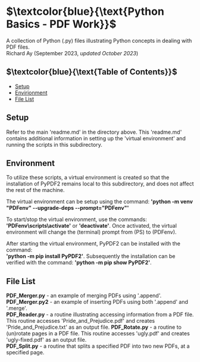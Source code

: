 # $`\textcolor{blue}{\text{Python Basics - PDF Work}}`$
A collection of Python (.py) files illustrating  Python concepts in dealing 
with PDF files.  
Richard Ay (September 2023, *updated October 2023*)

## $`\textcolor{blue}{\text{Table of Contents}}`$  
* [Setup](#setup)
* [Envirionment](#environment)
* [File List](#file-list)



## Setup
Refer to the main 'readme.md' in the directory above.  This 'readme.md' contains additional
information in setting up the 'virtual environment' and running the scripts in this
subdirectory. 

## Environment
To utilize these scripts, a virtual environment is created so that the installation of PyPDF2 remains
local to this subdirectory, and does not affect the rest of the machine.

The virtual environment can be setup using the command: 
**'python -m venv "PDFenv" --upgrade-deps --prompt="PDFenv"'**

To start/stop the virtual environment, use the commands: **'PDFenv\scripts\activate'** or **'deactivate'**. Once
activated, the virtual environment will change the (terminal) prompt from (PS) to (PDFenv).

After starting the virtual environment, PyPDF2 can be installed with the command:  
**'python -m pip install PyPDF2'**.  Subsequently the installation can be verified with the command: 
**'python -m pip show PyPDF2'**.

## File List
**PDF_Merger.py** - an example of merging PDFs using '.append'.  
**PDF_Merger.py2** - an example of inserting PDFs using both '.append' and '.merge'.  
**PDF_Reader.py** - a routine illustrating accessing information from a PDF file.  This routine accesses
'Pride_and_Prejudice.pdf' and creates 'Pride_and_Prejudice.txt' as an output file. 
**PDF_Rotate.py** - a routine to (un)rotate pages in a PDF file.  This routine accesses 'ugly.pdf' and
creates 'ugly-fixed.pdf' as an output file.   
**PDF_Split.py** - a routine that splits a specified PDF into two new PDFs, at a specified page.  


